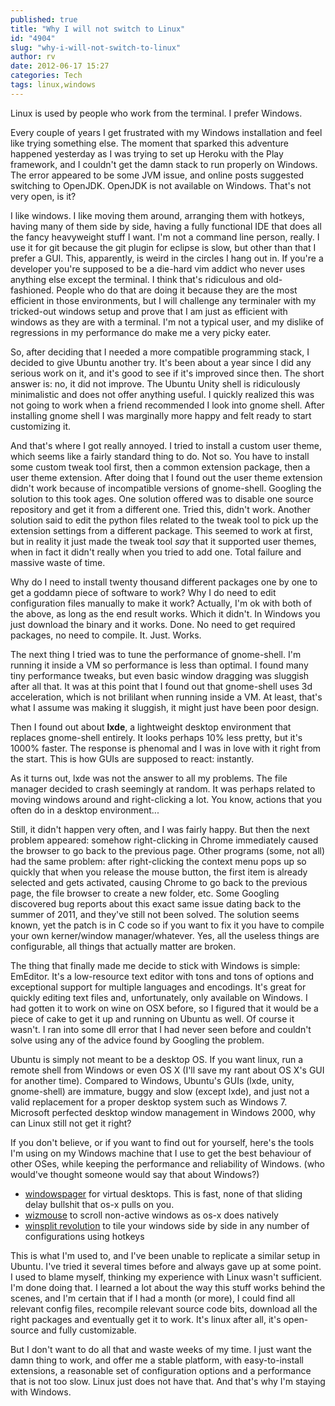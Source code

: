 ```yaml
---
published: true
title: "Why I will not switch to Linux"
id: "4904"
slug: "why-i-will-not-switch-to-linux"
author: rv
date: 2012-06-17 15:27
categories: Tech
tags: linux,windows
---
```

Linux is used by people who work from the terminal. I prefer Windows.

Every couple of years I get frustrated with my Windows installation and feel like trying something else. The moment that sparked this adventure happened yesterday as I was trying to set up Heroku with the Play framework, and I couldn't get the damn stack to run properly on Windows. The error appeared to be some JVM issue, and online posts suggested switching to OpenJDK. OpenJDK is not available on Windows. That's not very open, is it?

I like windows. I like moving them around, arranging them with hotkeys, having many of them side by side, having a fully functional IDE that does all the fancy heavyweight stuff I want. I'm not a command line person, really. I use it for git because the git plugin for eclipse is slow, but other than that I prefer a GUI. This, apparently, is weird in the circles I hang out in. If you're a developer you're supposed to be a die-hard vim addict who never uses anything else except the terminal. I think that's ridiculous and old-fashioned. People who do that are doing it because they are the most efficient in those environments, but I will challenge any terminaler with my tricked-out windows setup and prove that I am just as efficient with windows as they are with a terminal. I'm not a typical user, and my dislike of regressions in my performance do make me a very picky eater.

So, after deciding that I needed a more compatible programming stack, I decided to give Ubuntu another try. It's been about a year since I did any serious work on it, and it's good to see if it's improved since then. The short answer is: no, it did not improve. The Ubuntu Unity shell is ridiculously minimalistic and does not offer anything useful. I quickly realized this was not going to work when a friend recommended I look into gnome shell. After installing gnome shell I was marginally more happy and felt ready to start customizing it.

And that's where I got really annoyed. I tried to install a custom user theme, which seems like a fairly standard thing to do. Not so. You have to install some custom tweak tool first, then a common extension package, then a user theme extension. After doing that I found out the user theme extension didn't work because of incompatible versions of gnome-shell. Googling the solution to this took ages. One solution offered was to disable one source repository and get it from a different one. Tried this, didn't work. Another solution said to edit the python files related to the tweak tool to pick up the extension settings from a different package. This seemed to work at first, but in reality it just made the tweak tool <strong></strong><em>say</em> that it supported user themes, when in fact it didn't really when you tried to add one. Total failure and massive waste of time.

Why do I need to install twenty thousand different packages one by one to get a goddamn piece of software to work? Why I do need to edit configuration files manually to make it work? Actually, I'm ok with both of the above, as long as the end result works. Which it didn't. In Windows you just download the binary and it works. Done. No need to get required packages, no need to compile. It. Just. Works.

The next thing I tried was to tune the performance of gnome-shell. I'm running it inside a VM so performance is less than optimal. I found many tiny performance tweaks, but even basic window dragging was sluggish after all that. It was at this point that I found out that gnome-shell uses 3d acceleration, which is not brililant when running inside a VM. At least, that's what I assume was making it sluggish, it might just have been poor design.

Then I found out about <strong>lxde</strong>, a lightweight desktop environment that replaces gnome-shell entirely. It looks perhaps 10% less pretty, but it's 1000% faster. The response is phenomal and I was in love with it right from the start. This is how GUIs are supposed to react: instantly.

As it turns out, lxde was not the answer to all my problems. The file manager decided to crash seemingly at random. It was perhaps related to moving windows around and right-clicking a lot. You know, actions that you often do in a desktop environment...

Still, it didn't happen very often, and I was fairly happy. But then the next problem appeared: somehow right-clicking in Chrome immediately caused the browser to go back to the previous page. Other programs (some, not all) had the same problem: after right-clicking the context menu pops up so quickly that when you release the mouse button, the first item is already selected and gets activated, causing Chrome to go back to the previous page, the file browser to create a new folder, etc. Some Googling discovered bug reports about this exact same issue dating back to the summer of 2011, and they've still not been solved. The solution seems known, yet the patch is in C code so if you want to fix it you have to compile your own kerner/window manager/whatever. Yes, all the useless things are configurable, all things that actually matter are broken.

The thing that finally made me decide to stick with Windows is simple: EmEditor. It's a low-resource text editor with tons and tons of options and exceptional support for multiple languages and encodings. It's great for quickly editing text files and, unfortunately, only available on Windows. I had gotten it to work on wine on OSX before, so I figured that it would be a piece of cake to get it up and running on Ubuntu as well. Of course it wasn't. I ran into some dll error that I had never seen before and couldn't solve using any of the advice found by Googling the problem.

Ubuntu is simply not meant to be a desktop OS. If you want linux, run a remote shell from Windows or even OS X (I'll save my rant about OS X's GUI for another time). Compared to Windows, Ubuntu's GUIs (lxde, unity, gnome-shell) are immature, buggy and slow (except lxde), and just not a valid replacement for a proper desktop system such as Windows 7. Microsoft perfected desktop window management in Windows 2000, why can Linux still not get it right?

If you don't believe, or if you want to find out for yourself, here's the tools I'm using on my Windows machine that I use to get the best behaviour of other OSes, while keeping the performance and reliability of Windows. (who would've thought someone would say that about Windows?)
<ul>
	<li><a href="http://windowspager.sourceforge.net/" target="_blank">windowspager</a> for virtual desktops. This is fast, none of that sliding delay bullshit that os-x pulls on you.</li>
	<li><a href="http://antibody-software.com/web/software/software/wizmouse-makes-your-mouse-wheel-work-on-the-window-under-the-mouse/" target="_blank">wizmouse</a> to scroll non-active windows as os-x does natively</li>
	<li><a href="http://winsplit-revolution.com/" target="_blank">winsplit revolution</a> to tile your windows side by side in any number of configurations using hotkeys</li>
</ul>
This is what I'm used to, and I've been unable to replicate a similar setup in Ubuntu. I've tried it several times before and always gave up at some point. I used to blame myself, thinking my experience with Linux wasn't sufficient. I'm done doing that. I learned a lot about the way this stuff works behind the scenes, and I'm certain that if I had a month (or more), I could find all relevant config files, recompile relevant source code bits, download all the right packages and eventually get it to work. It's linux after all, it's open-source and fully customizable.

But I don't want to do all that and waste weeks of my time. I just want the damn thing to work, and offer me a stable platform, with easy-to-install extensions, a reasonable set of configuration options and a performance that is not too slow. Linux just does not have that. And that's why I'm staying with Windows.